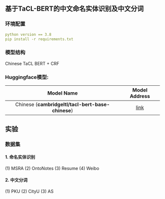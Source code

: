 ## 基于TaCL-BERT的中文命名实体识别及中文分词
### 环境配置
```yaml
python version == 3.8
pip install -r requirements.txt
```
### 模型结构
Chinese TaCL BERT + CRF

### Huggingface模型:

|Model Name|Model Address|
|:-------------:|:-------------:|
|Chinese (**cambridgeltl/tacl-bert-base-chinese**)|[link](https://huggingface.co/cambridgeltl/tacl-bert-base-chinese)|

## 实验
### 数据集
#### 1. 命名实体识别
(1) MSRA (2) OntoNotes (3) Resume (4) Weibo
#### 2. 中文分词
(1) PKU (2) CityU (3) AS


